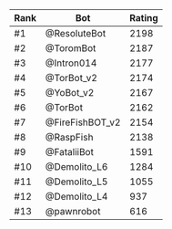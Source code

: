 Rank|Bot|Rating
---|---|---
#1|@ResoluteBot|2198
#2|@ToromBot|2187
#3|@Intron014|2177
#4|@TorBot_v2|2174
#5|@YoBot_v2|2167
#6|@TorBot|2162
#7|@FireFishBOT_v2|2154
#8|@RaspFish|2138
#9|@FataliiBot|1591
#10|@Demolito_L6|1284
#11|@Demolito_L5|1055
#12|@Demolito_L4|937
#13|@pawnrobot|616
